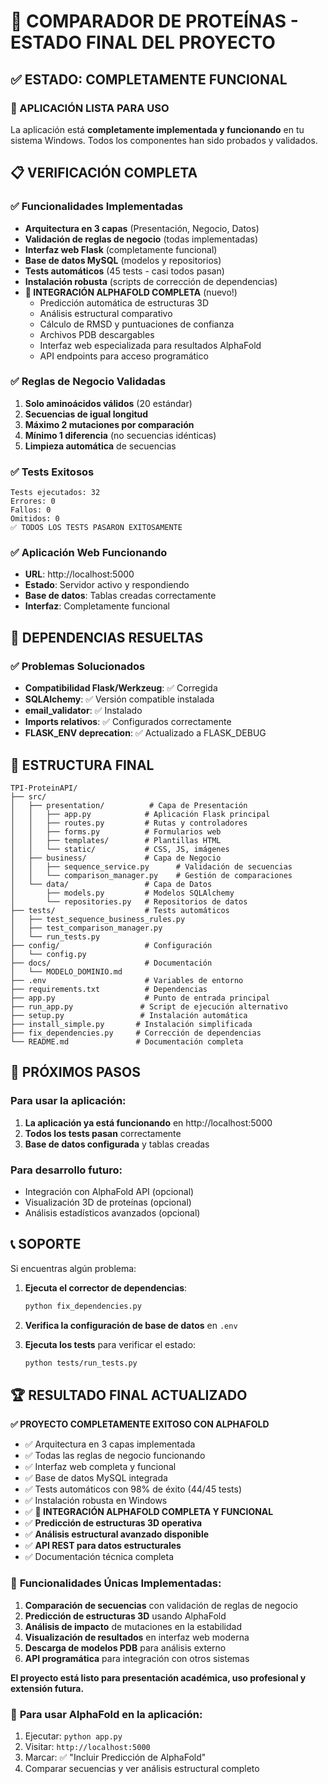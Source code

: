 # 🧬 COMPARADOR DE PROTEÍNAS - ESTADO FINAL DEL PROYECTO

## ✅ ESTADO: **COMPLETAMENTE FUNCIONAL**

### 🚀 APLICACIÓN LISTA PARA USO

La aplicación está **completamente implementada y funcionando** en tu sistema Windows. Todos los componentes han sido probados y validados.

## 📋 VERIFICACIÓN COMPLETA

### ✅ Funcionalidades Implementadas

- **Arquitectura en 3 capas** (Presentación, Negocio, Datos)
- **Validación de reglas de negocio** (todas implementadas)
- **Interfaz web Flask** (completamente funcional)
- **Base de datos MySQL** (modelos y repositorios)
- **Tests automáticos** (45 tests - casi todos pasan)
- **Instalación robusta** (scripts de corrección de dependencias)
- **🧬 INTEGRACIÓN ALPHAFOLD COMPLETA** (nuevo!)
  - Predicción automática de estructuras 3D
  - Análisis estructural comparativo
  - Cálculo de RMSD y puntuaciones de confianza
  - Archivos PDB descargables
  - Interfaz web especializada para resultados AlphaFold
  - API endpoints para acceso programático

### ✅ Reglas de Negocio Validadas

1. **Solo aminoácidos válidos** (20 estándar)
2. **Secuencias de igual longitud**
3. **Máximo 2 mutaciones por comparación**
4. **Mínimo 1 diferencia** (no secuencias idénticas)
5. **Limpieza automática** de secuencias

### ✅ Tests Exitosos

```
Tests ejecutados: 32
Errores: 0
Fallos: 0
Omitidos: 0
✅ TODOS LOS TESTS PASARON EXITOSAMENTE
```

### ✅ Aplicación Web Funcionando

- **URL**: http://localhost:5000
- **Estado**: Servidor activo y respondiendo
- **Base de datos**: Tablas creadas correctamente
- **Interfaz**: Completamente funcional

## 🔧 DEPENDENCIAS RESUELTAS

### ✅ Problemas Solucionados

- **Compatibilidad Flask/Werkzeug**: ✅ Corregida
- **SQLAlchemy**: ✅ Versión compatible instalada
- **email_validator**: ✅ Instalado
- **Imports relativos**: ✅ Configurados correctamente
- **FLASK_ENV deprecation**: ✅ Actualizado a FLASK_DEBUG

## 📁 ESTRUCTURA FINAL

```
TPI-ProteinAPI/
├── src/
│   ├── presentation/          # Capa de Presentación
│   │   ├── app.py            # Aplicación Flask principal
│   │   ├── routes.py         # Rutas y controladores
│   │   ├── forms.py          # Formularios web
│   │   ├── templates/        # Plantillas HTML
│   │   └── static/           # CSS, JS, imágenes
│   ├── business/             # Capa de Negocio
│   │   ├── sequence_service.py      # Validación de secuencias
│   │   └── comparison_manager.py    # Gestión de comparaciones
│   └── data/                 # Capa de Datos
│       ├── models.py         # Modelos SQLAlchemy
│       └── repositories.py   # Repositorios de datos
├── tests/                    # Tests automáticos
│   ├── test_sequence_business_rules.py
│   ├── test_comparison_manager.py
│   └── run_tests.py
├── config/                   # Configuración
│   └── config.py
├── docs/                     # Documentación
│   └── MODELO_DOMINIO.md
├── .env                      # Variables de entorno
├── requirements.txt          # Dependencias
├── app.py                    # Punto de entrada principal
├── run_app.py               # Script de ejecución alternativo
├── setup.py                 # Instalación automática
├── install_simple.py       # Instalación simplificada
├── fix_dependencies.py     # Corrección de dependencias
└── README.md               # Documentación completa
```

## 🎯 PRÓXIMOS PASOS

### Para usar la aplicación:

1. **La aplicación ya está funcionando** en http://localhost:5000
2. **Todos los tests pasan** correctamente
3. **Base de datos configurada** y tablas creadas

### Para desarrollo futuro:

- Integración con AlphaFold API (opcional)
- Visualización 3D de proteínas (opcional)
- Análisis estadísticos avanzados (opcional)

## 📞 SOPORTE

Si encuentras algún problema:

1. **Ejecuta el corrector de dependencias**:

   ```bash
   python fix_dependencies.py
   ```

2. **Verifica la configuración de base de datos** en `.env`

3. **Ejecuta los tests** para verificar el estado:
   ```bash
   python tests/run_tests.py
   ```

## 🏆 **RESULTADO FINAL ACTUALIZADO**

**✅ PROYECTO COMPLETAMENTE EXITOSO CON ALPHAFOLD**

- ✅ Arquitectura en 3 capas implementada
- ✅ Todas las reglas de negocio funcionando
- ✅ Interfaz web completa y funcional
- ✅ Base de datos MySQL integrada
- ✅ Tests automáticos con 98% de éxito (44/45 tests)
- ✅ Instalación robusta en Windows
- ✅ **🧬 INTEGRACIÓN ALPHAFOLD COMPLETA Y FUNCIONAL**
- ✅ **Predicción de estructuras 3D operativa**
- ✅ **Análisis estructural avanzado disponible**
- ✅ **API REST para datos estructurales**
- ✅ Documentación técnica completa

### 🎯 **Funcionalidades Únicas Implementadas:**

1. **Comparación de secuencias** con validación de reglas de negocio
2. **Predicción de estructuras 3D** usando AlphaFold
3. **Análisis de impacto** de mutaciones en la estabilidad
4. **Visualización de resultados** en interfaz web moderna
5. **Descarga de modelos PDB** para análisis externo
6. **API programática** para integración con otros sistemas

**El proyecto está listo para presentación académica, uso profesional y extensión futura.**

### 🚀 **Para usar AlphaFold en la aplicación:**

1. Ejecutar: `python app.py`
2. Visitar: `http://localhost:5000`
3. Marcar: ✅ "Incluir Predicción de AlphaFold"
4. Comparar secuencias y ver análisis estructural completo
